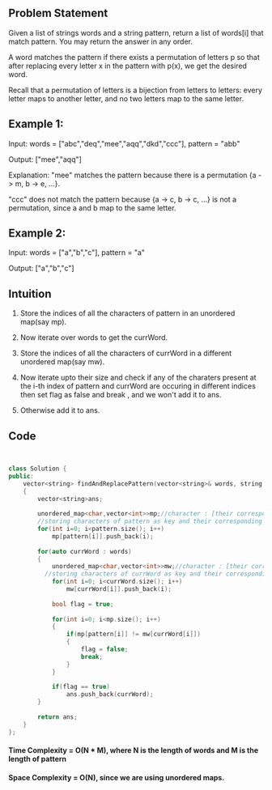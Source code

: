 ## Problem Statement

Given a list of strings words and a string pattern, return a list of words[i] that match pattern. You may return the answer in any order.

A word matches the pattern if there exists a permutation of letters p so that after replacing every letter x in the pattern with p(x), we get the desired word.

Recall that a permutation of letters is a bijection from letters to letters: every letter maps to another letter, and no two letters map to the same letter.

## Example 1:

Input: words = ["abc","deq","mee","aqq","dkd","ccc"], pattern = "abb"

Output: ["mee","aqq"]

Explanation: "mee" matches the pattern because there is a permutation {a -> m, b -> e, ...}. 

"ccc" does not match the pattern because {a -> c, b -> c, ...} is not a permutation, since a and b map to the same letter.

## Example 2:

Input: words = ["a","b","c"], pattern = "a"

Output: ["a","b","c"]

## Intuition

1. Store the indices of all the characters of pattern in an unordered map(say mp).

2. Now iterate over words to get the currWord.

3. Store the indices of all the characters of currWord in a different unordered map(say mw).

4. Now iterate upto their size and check if any of the charaters present at the i-th index of pattern and currWord are occuring in different indices then set flag as false and break , and we won't add it to ans.

5. Otherwise add it to ans.


## Code


```cpp


class Solution {
public:
    vector<string> findAndReplacePattern(vector<string>& words, string pattern) 
    {
        vector<string>ans;
        
        unordered_map<char,vector<int>>mp;//character : [their corresponding indices]
        //storing characters of pattern as key and their corresponding indices as value
        for(int i=0; i<pattern.size(); i++)
            mp[pattern[i]].push_back(i);
        
        for(auto currWord : words)
        {
            unordered_map<char,vector<int>>mw;//character : [their corresponding indices]
          //storing characters of currWord as key and their corresponding indices as value
            for(int i=0; i<currWord.size(); i++)
                mw[currWord[i]].push_back(i);
            
            bool flag = true;
            
            for(int i=0; i<mp.size(); i++)
            {
                if(mp[pattern[i]] != mw[currWord[i]])
                {
                    flag = false;
                    break;
                }
            }
            
            if(flag == true)
                ans.push_back(currWord);
        }
        
        return ans;
    }
};


```


#### Time Complexity = O(N * M), where N is the length of words and M is the length of pattern 

#### Space Complexity = O(N), since we are using unordered maps.


